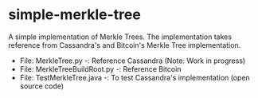 simple-merkle-tree
==================
A simple implementation of Merkle Trees. The implementation takes reference from Cassandra's and Bitcoin's Merkle Tree implementation.

* File: MerkleTree.py -: Reference Cassandra (Note: Work in progress)
* File: MerkleTreeBuildRoot.py -: Reference Bitcoin
* File: TestMerkleTree.java -: To test Cassandra's implementation (open source code)
